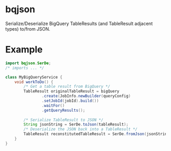 # bqjson
Serialize/Deserialize BigQuery TableResults (and TableResult adjacent types) to/from JSON.

# Example
```java
import bqjson.SerDe;
/* imports ... */   

class MyBigQueryService {
    void workToDo() {
        /* Get a table result from BigQuery */
        TableResult originalTableResult = bigQuery
                .create(JobInfo.newBuilder(queryConfig)
                .setJobId(jobId).build())
                .waitFor()
                .getQueryResults();
        
        /* Serialize TableResult to JSON */
        String jsonString = SerDe.toJson(tableResult);
        /* Deserialize the JSON back into a TableResult */
        TableResult reconstitutedTableResult = SerDe.fromJson(jsonString, TableResult.class);
    }
}
```
